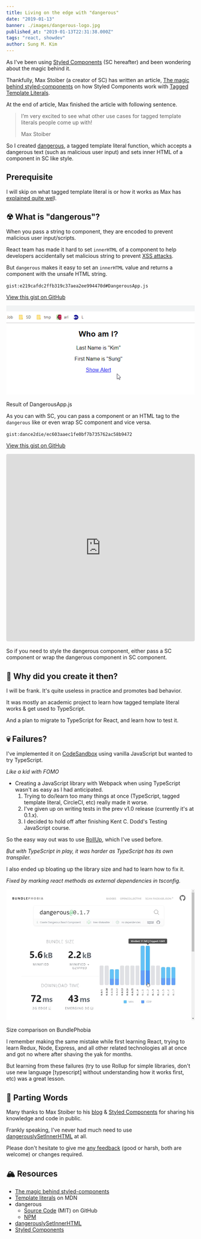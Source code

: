 ```yaml
---
title: Living on the edge with "dangerous"
date: "2019-01-13"
banner: ./images/dangerous-logo.jpg
published_at: "2019-01-13T22:31:38.000Z"
tags: "react, showdev"
author: Sung M. Kim
---
```


As I've been using [Styled Components](https://www.styled-components.com/) (SC hereafter) and been wondering about the magic behind it.

Thankfully, Max Stoiber (a creator of SC) has written an article, [The magic behind styled-components](https://mxstbr.blog/2016/11/styled-components-magic-explained/) on how Styled Components work with [Tagged Template Literals](https://developer.mozilla.org/en-US/docs/Web/JavaScript/Reference/Template_literals).

At the end of article, Max finished the article with following sentence.

> I’m very excited to see what other use cases for tagged template literals people come up with!
>
> Max Stoiber

So I created [dangerous](https://www.npmjs.com/package/dangerous), a tagged template literal function, which accepts a dangerous text (such as malicious user input) and sets inner HTML of a component in SC like style.

## Prerequisite

I will skip on what tagged template literal is or how it works as Max has [explained quite wel](https://mxstbr.blog/2016/11/styled-components-magic-explained/)l.

## ☢ What is "dangerous"?

When you pass a string to component, they are encoded to prevent malicious user input/scripts.

React team has made it hard to set `innerHTML` of a component to help developers accidentally set malicious string to prevent [XSS attacks](<https://www.owasp.org/index.php/Cross-site_Scripting_(XSS)>).

But `dangerous` makes it easy to set an `innerHTML` value and returns a component with the unsafe HTML string.

`gist:e219cafdc2ffb319c37aea2ee994470d#DangerousApp.js`

<a href="https://gist.github.com/dance2die/e219cafdc2ffb319c37aea2ee994470d">View this gist on GitHub</a>

![](./images/demo.gif)

Result of DangerousApp.js

As you can with SC, you can pass a component or an HTML tag to the `dangerous` like or even wrap SC component and vice versa.

`gist:dance2die/ec603aaec1fe0bf7b735762ac58b9472`

<a href="https://gist.github.com/dance2die/ec603aaec1fe0bf7b735762ac58b9472">View this gist on GitHub</a>

<iframe src="https://codesandbox.io/embed/14xvzn25lj?autoresize=1&amp;module=%2Fsrc%2Fdangerous.js&amp;view=preview" style="width:100%; height:500px; border:0; border-radius: 4px; overflow:hidden;" sandbox="allow-modals allow-forms allow-popups allow-scripts allow-same-origin"></iframe>

So if you need to style the dangerous component, either pass a SC component or wrap the dangerous component in SC component.

## 🤔 Why did you create it then?

I will be frank. It's quite useless in practice and promotes bad behavior.

It was mostly an academic project to learn how tagged template literal works & get used to TypeScript.

And a plan to migrate to TypeScript for React, and learn how to test it.

## 💀 Failures?

I've implemented it on [CodeSandbox](https://codesandbox.io/s/o85m91j8z) using vanilla JavaScript but wanted to try TypeScript.

_Like a kid with FOMO_

- Creating a JavaScript library with Webpack when using TypeScript wasn't as easy as I had anticipated.
  1. Trying to do/learn too many things at once (TypeScript, tagged template literal, CircleCI, etc) really made it worse.
  2. I've given up on writing tests in the prev v1.0 release (currently it's at 0.1.x).
  3. I decided to hold off after finishing Kent C. Dodd's Testing JavaScript course.

So the easy way out was to use [RollUp](https://github.com/rollup/rollup), which I've used before.

_But with TypeScript in play, it was harder as TypeScript has its own transpiler._

I also ended up bloating up the library size and had to learn how to fix it.

_Fixed by marking react methods as external dependencies in tsconfig._

![](./images/bundle-phobia-size-comparison.jpg)

Size comparison on BundlePhobia

I remember making the same mistake while first learning React, trying to learn Redux, Node, Express, and all other related technologies all at once and got no where after shaving the yak for months.

But learning from these failures (try to use Rollup for simple libraries, don't use new language \[typescript\] without understanding how it works first, etc) was a great lesson.

## 👋 Parting Words

Many thanks to Max Stoiber to his [blog](https://mxstbr.blog/2016/11/styled-components-magic-explained/) & [Styled Components](https://github.com/styled-components/styled-components) for sharing his knowledge and code in public.

Frankly speaking, I've never had much need to use [dangerouslySetInnerHTML](https://reactjs.org/docs/dom-elements.html#dangerouslysetinnerhtml) at all.

Please don't hesitate to give me [any feedback](https://github.com/dance2die/dangerous/issues) (good or harsh, both are welcome) or changes required.

## 🏔 Resources

- [The magic behind styled-components](https://mxstbr.blog/2016/11/styled-components-magic-explained/)
- [Template literals](https://developer.mozilla.org/en-US/docs/Web/JavaScript/Reference/Template_literals) on MDN
- dangerous
  - [Source Code](https://github.com/dance2die/dangerous) (MIT) on GitHub
  - [NPM](https://www.npmjs.com/package/dangerous)
- [dangerouslySetInnerHTML](https://reactjs.org/docs/dom-elements.html#dangerouslysetinnerhtml)
- [Styled Components](https://www.styled-components.com/)
